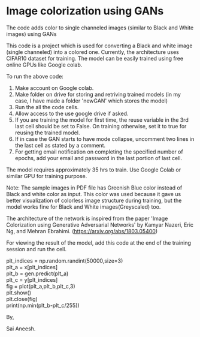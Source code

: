# Image colorization using GANs
The code adds color to single channeled images (similar to Black and White images) using GANs 

This code is a project which is used for converting a Black and white image (single channeled) into a colored one. Currently, the architecture uses CIFAR10 dataset for training. The model can be easily trained using free online GPUs like Google colab.

To run the above code:
1.  Make account on Google colab.
2.  Make folder on drive for storing and retriving trained models (in my case, I have made a folder 'newGAN' which stores the model)
3.  Run the all the code cells.
4.  Allow access to the use google drive if asked.
5.  If you are training the model for first time, the reuse variable in the 3rd last cell should be set to False. On training         otherwise, set it to true for reusing the trained model.
6.  If in case the GAN starts to have mode collapse, uncomment two lines in the last cell as stated by a comment.
7.  For getting email notification on completing the specified number of epochs, add your email and password in the last portion of           last cell.


The model requires approximately 35 hrs to train. Use Google Colab or similar GPU for training purpose.

Note: The sample images in PDF file has Greenish Blue color instead of Black and white color as input. This color was used because it gave us better visualization of colorless image structure during training, but the model works fine for Black and White images(Greyscaled) too.

The architecture of the network is inspired from the paper 'Image Colorization using Generative Adversarial Networks' by Kamyar Nazeri, Eric Ng, and Mehran Ebrahimi. (https://arxiv.org/abs/1803.05400)

For viewing the result of the model, add this code at the end of the training session and run the cell.

plt_indices = np.random.randint(50000,size=3)                                                                                              
plt_a = x[plt_indices]                                                                                                                  
plt_b = gen.predict(plt_a)                                                                                                                                   
plt_c = y[plt_indices]                                                                                                                             
fig = plot(plt_a,plt_b,plt_c,3)                                                                                                                                          
plt.show()                                                                                                                                     
plt.close(fig)                                                                                                                         
print(np.min(plt_b-plt_c/255))                           

By, 

Sai Aneesh.







